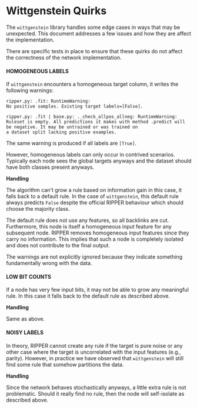 # Wittgenstein Quirks


The `wittgenstein` library handles some edge cases in ways that may be unexpected. This document addresses a few issues
and how they are affect the implementation.

There are specific tests in place to ensure that these quirks do not affect the correctness of the network
implementation.


#### HOMOGENEOUS LABELS

If `wittgenstein` encounters a homogeneous target column, it writes the following warnings:

```
ripper.py: .fit: RuntimeWarning: 
No positive samples. Existing target labels=[False].

ripper.py: .fit | base.py: ._check_allpos_allneg: RuntimeWarning: 
Ruleset is empty. All predictions it makes with method .predict will be negative. It may be untrained or was trained on
a dataset split lacking positive examples.
```

The same warning is produced if all labels are `[True]`.

However, homogeneous labels can only occur in contrived scenarios. Typically each node sees the global targets anyways
and the dataset should have both classes present anyways.


**Handling**

The algorithm can't grow a rule based on information gain in this case, it falls back to a default rule. In the case of
`wittgenstein`, this default rule always predicts `False` despite the official RIPPER behaviour which should choose the
majority class.

The default rule does not use any features, so all backlinks are cut. Furthermore, this node is itself a homogeneous
input feature for any subsequent node. RIPPER removes homogeneous input features since they carry no information. This
implies that such a node is completely isolated and does not contribute to the final output.

The warnings are not explicitly ignored because they indicate something fundamentally wrong with the data.


#### LOW BIT COUNTS

If a node has very few input bits, it may not be able to grow any meaningful rule. In this case it falls back to the
default rule as described above.


**Handling**

Same as above.


#### NOISY LABELS

In theory, RIPPER cannot create any rule if the target is pure noise or any other case where the target is uncorrelated
with the input features (e.g., parity). However, in practice we have observed that `wittgenstein` will still find some rule that somehow partitions the data.


**Handling**

Since the network behaves stochastically anyways, a little extra rule is not problematic. Should it really find no rule,
then the node will self-isolate as described above.